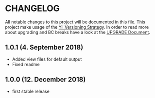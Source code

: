 # CHANGELOG

All notable changes to this project will be documented in this file. This project make usage of the [Yii Versioning Strategy](https://github.com/yiisoft/yii2/blob/master/docs/internals/versions.md). In order to read more about upgrading and BC breaks have a look at the [UPGRADE Document](UPGRADE.md).

## 1.0.1 (4. September 2018)

+ Added view files for default output
+ Fixed readme

## 1.0.0 (12. December 2018)

+ first stable release